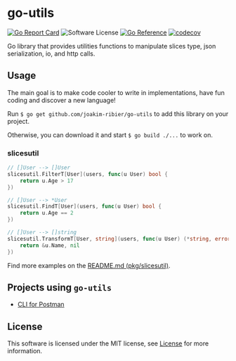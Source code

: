 # go-utils

[![Go Report Card](https://goreportcard.com/badge/github.com/joakim-ribier/go-utils)](https://goreportcard.com/report/github.com/joakim-ribier/go-utils)
![Software License](https://img.shields.io/badge/license-MIT-brightgreen.svg?style=flat-square)
[![Go Reference](https://pkg.go.dev/badge/image)](https://pkg.go.dev/github.com/joakim-ribier/go-utils)
[![codecov](https://codecov.io/gh/joakim-ribier/go-utils/graph/badge.svg?token=AUAOC8992T)](https://codecov.io/gh/joakim-ribier/go-utils)

Go library that provides utilities functions to manipulate slices type, json serialization, io, and http calls.

## Usage

The main goal is to make code cooler to write in implementations, have fun coding and discover a new language!

Run `$ go get github.com/joakim-ribier/go-utils` to add this library on your project.

Otherwise, you can download it and start `$ go build ./...` to work on.

### slicesutil

```go
// []User --> []User
slicesutil.FilterT[User](users, func(u User) bool {
	return u.Age > 17
})

// []User --> *User
slicesutil.FindT[User](users, func(u User) bool {
	return u.Age == 2
})

// []User --> []string
slicesutil.TransformT[User, string](users, func(u User) (*string, error) {
	return &u.Name, nil
})
````

Find more examples on the [README.md (pkg/slicesutil)](pkg/slicesutil/README.md).

## Projects using `go-utils`

* [CLI for Postman](https://github.com/joakim-ribier/go-cli-4Postman)

## License
This software is licensed under the MIT license, see [License](https://github.com/joakim-ribier/go-utils/blob/main/LICENSE) for more information.